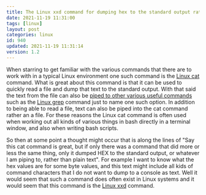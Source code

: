 ```yaml
---
title: The Linux xxd command for dumping hex to the standard output rather than text
date: 2021-11-19 11:31:00
tags: [linux]
layout: post
categories: linux
id: 940
updated: 2021-11-19 11:31:14
version: 1.2
---
```


When starring to get familiar with the various commands that there are to work with in a typical Linux environment one such command is the [Linux cat](/2020/11/11/linux-cat/) command. What is great about this command is that it can be used to quickly read a file and dump that text to the standard output. With that said the text from the file can also be [piped to other various useful commands](/2020/10/09/linux-pipe/) such as the [Linux grep](/2020/09/14/linux-grep/) command just to name one such option. In addition to being able to read a file, text can also be piped into the cat command rather an a file. For these reasons the Linux cat command is often used when working out all kinds of various things in bash directly in a terminal window, and also when writing bash scripts.

So then at some point a thought might occur that is along the lines of "Say this cat command is great, but if only there was a command that did more or less the same thing, only it dumped HEX to the standard output, or whatever I am piping to, rather than plain text". For example I want to know what the hex values are for some byte values, and this text might include all kids of command characters that I do not want to dump to a console as text. Well it would seem that such a command does often exist in Linux systems and it would seem that this command is the [Linux xxd](https://linux.die.net/man/1/xxd) command.

<!-- more -->

